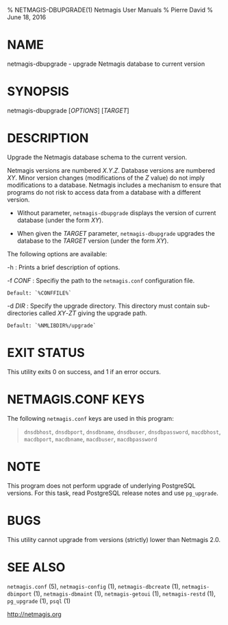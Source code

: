 % NETMAGIS-DBUPGRADE(1) Netmagis User Manuals
% Pierre David
% June 18, 2016

# NAME

netmagis-dbupgrade - upgrade Netmagis database to current version


# SYNOPSIS

netmagis-dbupgrade [*OPTIONS*]  [*TARGET*]


# DESCRIPTION

Upgrade the Netmagis database schema to the current version.

Netmagis versions are numbered *X*.*Y*.*Z*. Database versions are
numbered *XY*. Minor version changes (modifications of the *Z* value)
do not imply modifications to a database.  Netmagis includes a mechanism
to ensure that programs do not risk to access data from a database with
a different version.

  * Without parameter, `netmagis-dbupgrade` displays the version of
    current database (under the form *XY*).

  * When given the *TARGET* parameter, `netmagis-dbupgrade` upgrades
    the database to the *TARGET* version (under the form *XY*).

The following options are available:

-h
  : Prints a brief description of options.

-f *CONF*
  : Specifiy the path to the `netmagis.conf` configuration file.

    Default: `%CONFFILE%`

-d *DIR*
  : Specify the upgrade directory. This directory must contain
    sub-directories called *XY*-*ZT* giving the upgrade path.

    Default: `%NMLIBDIR%/upgrade`


# EXIT STATUS

This utility exits 0 on success, and 1 if an error occurs.


# NETMAGIS.CONF KEYS

The following `netmagis.conf` keys are used in this program:

  > `dnsdbhost`, `dnsdbport`, `dnsdbname`, `dnsdbuser`, `dnsdbpassword`,
  `macdbhost`, `macdbport`, `macdbname`, `macdbuser`, `macdbpassword`


# NOTE

This program does not perform upgrade of underlying PostgreSQL versions.
For this task, read PostgreSQL release notes and use `pg_upgrade`.


# BUGS

This utility cannot upgrade from versions (strictly) lower than Netmagis
2.0.


# SEE ALSO

`netmagis.conf` (5),
`netmagis-config` (1),
`netmagis-dbcreate` (1),
`netmagis-dbimport` (1),
`netmagis-dbmaint` (1),
`netmagis-getoui` (1),
`netmagis-restd` (1),
`pg_upgrade` (1),
`psql` (1)

<http://netmagis.org>
